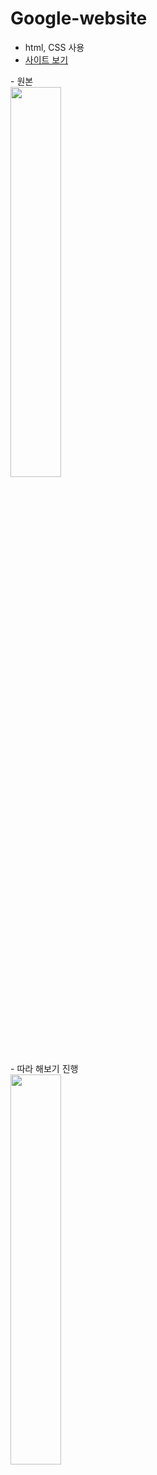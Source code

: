 # Google-website

- html, CSS 사용
- [사이트 보기](https://heeye-log.github.io/Google-website/)

<div> - 원본</div>
<img src="https://user-images.githubusercontent.com/121289071/213172432-13317311-5455-4adc-91ef-9fdeddcc4005.png" width="40%">

<div> - 따라 해보기 진행</div>
<img src="https://user-images.githubusercontent.com/121289071/213172439-c3a7aaf4-4c53-4325-9c72-513d26f6b4fe.png" width="40%">
